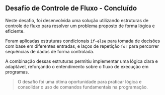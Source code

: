 ## Desafio de Controle de Fluxo - Concluído

Neste desafio, foi desenvolvida uma solução utilizando estruturas de controle de fluxo para resolver um problema proposto de forma lógica e eficiente.

Foram aplicadas estruturas condicionais `if-else` para tomada de decisões com base em diferentes entradas, e laços de repetição `for` para percorrer sequências de dados de forma controlada.

A combinação dessas estruturas permitiu implementar uma lógica clara e adaptável, reforçando o entendimento sobre o fluxo de execução em programas.

> O desafio foi uma ótima oportunidade para praticar lógica e consolidar o uso de comandos fundamentais na programação.
